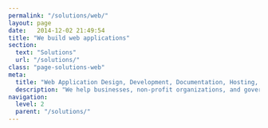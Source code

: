```yaml
---
permalink: "/solutions/web/"
layout: page
date:   2014-12-02 21:49:54
title: "We build web applications"
section: 
  text: "Solutions"
  url: "/solutions/"
class: "page-solutions-web"
meta:
  title: "Web Application Design, Development, Documentation, Hosting, Support"
  description: "We help businesses, non-profit organizations, and government design, develop, host, support, and document custom, web-based applications around their data"
navigation:
  level: 2
  parent: "/solutions/"
---
```

